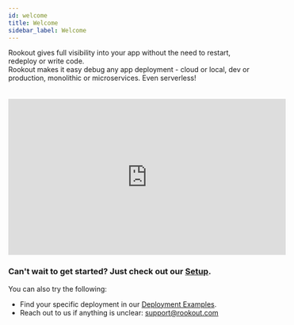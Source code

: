 ```yaml
---
id: welcome
title: Welcome
sidebar_label: Welcome
---
```


Rookout gives full visibility into your app without the need to restart, redeploy or write code.<br/>
Rookout makes it easy debug any app deployment - cloud or local, dev or production, monolithic or microservices. Even serverless!<br/>

<iframe style="margin: 20px 0 0 0" width="560" height="315" src="https://www.youtube.com/embed/iYetj3TQbEc" frameborder="0" allow="autoplay; encrypted-media" allowfullscreen></iframe>

### Can't wait to get started? Just check out our [Setup](sdk-setup.md).

You can also try the following:
- Find your specific deployment in our [Deployment Examples](deployment-examples.md).
- Reach out to us if anything is unclear: support@rookout.com
